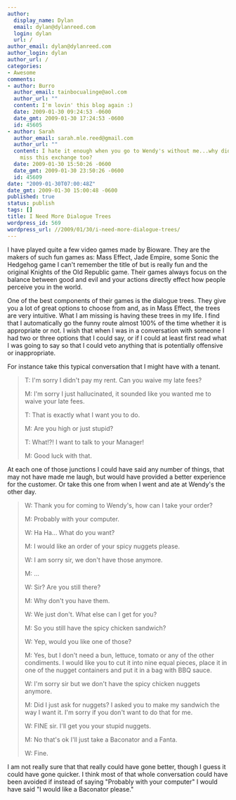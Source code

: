 ```yaml
---
author:
  display_name: Dylan
  email: dylan@dylanreed.com
  login: dylan
  url: /
author_email: dylan@dylanreed.com
author_login: dylan
author_url: /
categories:
- Awesome
comments:
- author: Burro
  author_email: tainbocualinge@aol.com
  author_url: ""
  content: I'm lovin' this blog again :)
  date: 2009-01-30 09:24:53 -0600
  date_gmt: 2009-01-30 17:24:53 -0600
  id: 45605
- author: Sarah
  author_email: sarah.mle.reed@gmail.com
  author_url: ""
  content: I hate it enough when you go to Wendy's without me...why did I have to
    miss this exchange too?
  date: 2009-01-30 15:50:26 -0600
  date_gmt: 2009-01-30 23:50:26 -0600
  id: 45609
date: "2009-01-30T07:00:48Z"
date_gmt: 2009-01-30 15:00:48 -0600
published: true
status: publish
tags: []
title: I Need More Dialogue Trees
wordpress_id: 569
wordpress_url: //2009/01/30/i-need-more-dialogue-trees/
---
```


I have played quite a few video games made by Bioware. They are the makers of such fun games as: Mass Effect, Jade Empire, some Sonic the Hedgehog game I can't remember the title of but is really fun and the original Knights of the Old Republic game. Their games always focus on the balance between good and evil and your actions directly effect how people perceive you in the world. 

One of the best components of their games is the dialogue trees. They give you a lot of great options to choose from and, as in Mass Effect, the trees are very intuitive. What I am missing is having these trees in my life. I find that I automatically go the funny route almost 100% of the time whether it is appropriate or not. I wish that when I was in a conversation with someone I had two or three options that I could say, or if I could at least first read what I was going to say so that I could veto anything that is potentially offensive or inappropriate. 

For instance take this typical conversation that I might have with a tenant.

  


> T: I'm sorry I didn't pay my rent. Can you waive my late fees?
> 
> M: I'm sorry I just hallucinated, it sounded like you wanted me to waive your late fees.
> 
> T: That is exactly what I want you to do.
> 
> M: Are you high or just stupid?
> 
> T: What!?! I want to talk to your Manager!
> 
> M: Good luck with that. 

At each one of those junctions I could have said any number of things, that may not have made me laugh, but would have provided a better experience for the customer. Or take this one from when I went and ate at Wendy's the other day.

  


> W: Thank you for coming to Wendy's, how can I take your order?
> 
> M: Probably with your computer.
> 
> W: Ha Ha... What do you want?
> 
> M: I would like an order of your spicy nuggets please.
> 
> W: I am sorry sir, we don't have those anymore.
> 
> M: ...
> 
> W: Sir? Are you still there?
> 
> M: Why don't you have them.
> 
> W: We just don't. What else can I get for you?
> 
> M: So you still have the spicy chicken sandwich?
> 
> W: Yep, would you like one of those?
> 
> M: Yes, but I don't need a bun, lettuce, tomato or any of the other condiments. I would like you to cut it into nine equal pieces, place it in one of the nugget containers and put it in a bag with BBQ sauce.
> 
> W: I'm sorry sir but we don't have the spicy chicken nuggets anymore.
> 
> M: Did I just ask for nuggets? I asked you to make my sandwich the way I want it. I'm sorry if you don't want to do that for me. 
> 
> W: FINE sir. I'll get you your stupid nuggets.
> 
> M: No that's ok I'll just take a Baconator and a Fanta.
> 
> W: Fine. 

I am not really sure that that really could have gone better, though I guess it could have gone quicker. I think most of that whole conversation could have been avoided if instead of saying "Probably with your computer" I would have said "I would like a Baconator please."
